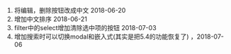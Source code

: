 
1. 将编辑，删除按钮改成中文  2018-06-20
2. 增加中文排序 2018-06-21
3. filter中的select增加清除选中项的按钮 2018-07-03
4. 增加搜索时可以切换modal和嵌入式(其实是把5.4的功能恢复了) ，2018-07-06 